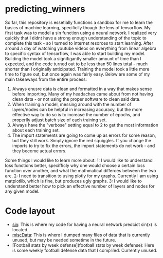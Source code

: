 # predicting_winners
So far, this repository is essetially functions a sandbox for me to learn the basics of machine learning, specificlly though the lens of tensorflow.
My first task was to model a sin function using a neural network. I realized very quickly that I didnt have a strong enough understanding of the topic to complete this task - so I turned to internet resorces to start learning. After around a day of watching youtube videos on everything from linear algebra to specific syntax of tensorflow, I was able to start building my model.
Building the model took a signifigantly smaller amount of time than I expected, and the code turned out to be less than 50 lines total - much shorter than I originally anticipated. Training the model took a little more time to figure out, but once again was fairly easy. Below are some of my main takeaways from the entire process:

1. Always enusre data is clean and formatted in a way that makes sense before importing. Many of my headaches came about from not having clean data - or not using the proper software to clean said data.
1. When training a model, messing around with the number of layers/nodes can be helpful in increasing accuracy, but the more effective way to do so is to increase the number of epochs, and properlly adjust batch size of each training set. 
1. Always have the "verbose" setting equal to 2 to get the most information about each training set.
1. The import statements are going to come up as errors for some reason, but they still work. Simply ignore the red squiggles. If you change the imports to try to fix the errors, the import statements do not work - and they become actual errors.

Some things I would like to learn more about:
1: I would like to understand loss functions better, specifficly why one would choose a certain loss function over another, and what the mathmatical differces between the two are.
2: I need to transition to using plotly for my graphs. Currently I am using matplotlib, which is fine, but produces ugly graphs.
3: I would like to understand better how to pick an effective number of layers and nodes for any given model.

# Code layout
* [sin](sin): This is where my code for having a neural network predcict sin(x) is located.
* [miscData](miscData): This is where I dumped many files of data that is currently unused, but may be needed sometime in the future.
* [Football stats by week defense](football stats by week defense): Here is some weekly football defense data that I compliled. Currently unused.
